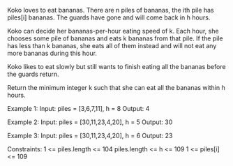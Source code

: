 Koko loves to eat bananas. There are n piles of bananas, the ith pile has piles[i] bananas. The guards have gone and will come back in h hours.

Koko can decide her bananas-per-hour eating speed of k. Each hour, she chooses some pile of bananas and eats k bananas from that pile. If the pile has less than k bananas, she eats all of them instead and will not eat any more bananas during this hour.

Koko likes to eat slowly but still wants to finish eating all the bananas before the guards return.

Return the minimum integer k such that she can eat all the bananas within h hours.

 
Example 1:
Input: piles = [3,6,7,11], h = 8
Output: 4

Example 2:
Input: piles = [30,11,23,4,20], h = 5
Output: 30

Example 3:
Input: piles = [30,11,23,4,20], h = 6
Output: 23
 

Constraints:
1 <= piles.length <= 104
piles.length <= h <= 109
1 <= piles[i] <= 109